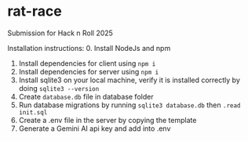 # rat-race
Submission for Hack n Roll 2025

Installation instructions:
0. Install NodeJs and npm
1. Install dependencies for client using `npm i`
2. Install dependencies for server using `npm i`
3. Install sqlite3 on your local machine, verify it is installed correctly by doing `sqlite3 --version`
4. Create `database.db` file in database folder
5. Run database migrations by running `sqlite3 database.db` then `.read init.sql`
6. Create a .env file in the server by copying the template
7. Generate a Gemini AI api key and add into .env